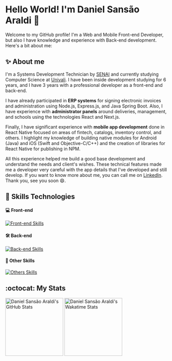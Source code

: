 # Hello World! I'm Daniel Sansão Araldi 👋

Welcome to my GitHub profile! I'm a Web and Mobile Front-end Developer, but also I have knowledge and experience with Back-end development. Here's a bit about me:

## ✨ About me

I'm a Systems Development Technician by [SENAI](https://sc.senai.br/) and currently studying Computer Science at [Univali](https://www.univali.br/). I have been inside development studying for 6 years, and I have 3 years with a professional developer as a front-end and back-end.

I have already participated in **ERP systems** for signing electronic invoices and administration using Node.js, Express.js, and Java Spring Boot. Also, I have experience with **administrator panels** around deliveries, management, and schools using the technologies React and Next.js.

Finally, I have significant experience with **mobile app development** done in React Native focused on areas of fintech, catalogs, inventory control, and others. I highlight my knowledge of building native modules for Android (Java) and iOS (Swift and Objective-C/C++) and the creation of libraries for React Native for publishing in NPM.

All this experience helped me build a good base development and understand the needs and client's wishes. These technical features made me a developer very careful with the app details that I've developed and still develop. If you want to know more about me, you can call me on [LinkedIn](https://www.linkedin.com/in/daniel-sansão-araldi-8b23b71b5). Thank you, see you soon 😄.

## 🚀 Skills Technologies

#### 💻 Front-end

[![Front-end Skills](https://skillicons.dev/icons?i=ts,js,react,nextjs,vite,html,css,sass,tailwind,styledcomponents,java,androidstudio,swift&theme=dark)](https://skillicons.dev)

#### 🛠️ Back-end

[![Back-end Skills](https://skillicons.dev/icons?i=ts,js,nodejs,graphql,apollo,prisma,mongodb,postgres,sqlite,docker,java,spring,postman&theme=dark)](https://skillicons.dev)

#### 🔭 Other Skills

[![Others Skills](https://skillicons.dev/icons?i=github,git,firebase,vscode,figma,xd,vitest,jest,md,cpp,babel,vercel,heroku,gradle&theme=dark)](https://skillicons.dev)

## :octocat: My Stats

<div>
  <img 
    height="180em" 
    src="https://github-readme-stats.vercel.app/api?username=DanielAraldi&show_icons=true&theme=tokyonight&rank_icon=default&custom_title=GitHub%20Stats"
    alt="Daniel Sansão Araldi's GitHub Stats"
  />
  <img 
    height="180em" 
    src="https://github-readme-stats.vercel.app/api/wakatime?username=danielsaraldi&layout=compact&langs_count=10&theme=tokyonight"
    alt="Daniel Sansão Araldi's Wakatime Stats"
  />
</div> 
